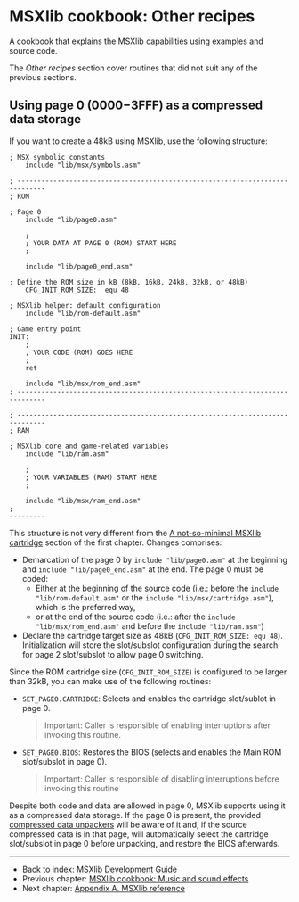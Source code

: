 
# MSXlib cookbook: Other recipes

A cookbook that explains the MSXlib capabilities using examples and source code.

The _Other recipes_ section cover routines that did not suit any of the previous sections.


## Using page 0 ($0000-$3FFF) as a compressed data storage

If you want to create a 48kB using MSXlib, use the following structure:

```assembly
; MSX symbolic constants
	include	"lib/msx/symbols.asm"

; -----------------------------------------------------------------------------
; ROM

; Page 0
	include "lib/page0.asm"

	;
	; YOUR DATA AT PAGE 0 (ROM) START HERE
	;

	include "lib/page0_end.asm"

; Define the ROM size in kB (8kB, 16kB, 24kB, 32kB, or 48kB)
	CFG_INIT_ROM_SIZE:	equ 48

; MSXlib helper: default configuration
	include	"lib/rom-default.asm"

; Game entry point
INIT:
	;
	; YOUR CODE (ROM) GOES HERE
	;
	ret

	include	"lib/msx/rom_end.asm"
; -----------------------------------------------------------------------------

; -----------------------------------------------------------------------------
; RAM

; MSXlib core and game-related variables
	include	"lib/ram.asm"

	;
	; YOUR VARIABLES (RAM) START HERE
	;

	include	"lib/msx/ram_end.asm"
; -----------------------------------------------------------------------------
```

This structure is not very different from the [A not-so-minimal MSXlib cartridge](chapter1.md#a-not-so-minimal-msxlib-cartridge) section of the first chapter. Changes comprises:
* Demarcation of the page 0 by `include "lib/page0.asm"` at the beginning and `include "lib/page0_end.asm"` at the end. The page 0 must be coded:
	* Either at the beginning of the source code (i.e.: before the `include "lib/rom-default.asm"` or the `include "lib/msx/cartridge.asm"`), which is the preferred way,
	* or at the end of the source code (i.e.: after the `include "lib/msx/rom_end.asm"` and before the `include "lib/ram.asm"`)
* Declare the cartridge target size as 48kB (`CFG_INIT_ROM_SIZE: equ 48`). Initialization will store the slot/subslot configuration during the search for page 2 slot/subslot to allow page 0 switching.

Since the ROM cartridge size (`CFG_INIT_ROM_SIZE`) is configured to be larger than 32kB, you can make use of the following routines:

* `SET_PAGE0.CARTRIDGE`: Selects and enables the cartridge slot/sublot in page 0.
	> Important: Caller is responsible of enabling interruptions after invoking this routine.

* `SET_PAGE0.BIOS`: Restores the BIOS (selects and enables the Main ROM slot/subslot in page 0).
	> Important: Caller is responsible of disabling interruptions before invoking this routine

Despite both code and data are allowed in page 0, MSXlib supports using it as a compressed data storage. If the page 0 is present, the provided [compressed data unpackers](chapter2.md#compressed-data-unpacker) will be aware of it and, if the source compressed data is in that page, will automatically select the cartridge slot/subslot in page 0 before unpacking, and restore the BIOS afterwards.


---
* Back to index: [MSXlib Development Guide](index.md)
* Previous chapter: [MSXlib cookbook: Music and sound effects](chapter3-3.md)
* Next chapter: [Appendix A. MSXlib reference](appendixA.md)
